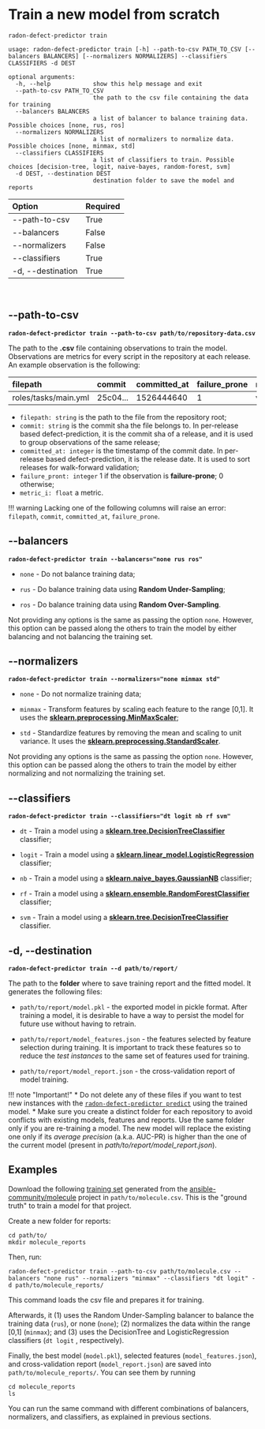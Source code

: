# Train a new model from scratch
```radon-defect-predictor train```

```text
usage: radon-defect-predictor train [-h] --path-to-csv PATH_TO_CSV [--balancers BALANCERS] [--normalizers NORMALIZERS] --classifiers CLASSIFIERS -d DEST

optional arguments:
  -h, --help            show this help message and exit
  --path-to-csv PATH_TO_CSV
                        the path to the csv file containing the data for training
  --balancers BALANCERS
                        a list of balancer to balance training data. Possible choices [none, rus, ros]
  --normalizers NORMALIZERS
                        a list of normalizers to normalize data. Possible choices [none, minmax, std]
  --classifiers CLASSIFIERS
                        a list of classifiers to train. Possible choices [decision-tree, logit, naive-bayes, random-forest, svm]
  -d DEST, --destination DEST
                        destination folder to save the model and reports
```

| Option | Required |
|:---|:---|
| --path-to-csv | True |
| --balancers | False |
| --normalizers | False |
| --classifiers | True |
| -d, --destination | True |

<br>

## --path-to-csv 
**```radon-defect-predictor train --path-to-csv path/to/repository-data.csv```**

The path to the **.csv** file containing observations to train the model. Observations are metrics for every script in the repository at each release.
An example observation is the following:

| filepath | commit | committed_at | failure_prone | metric_1 | ... | metric_n |
|:---|:---|:---|:---|:---|:---|:---|
|roles/tasks/main.yml | 25c04... | 1526444640 | 1 | value_1 | ... | value_n |

* ```filepath: string``` is the path to the file from the repository root;
* ```commit: string``` is the commit sha the file belongs to. In per-release based defect-prediction, it is the commit sha of a release, and it is used to group observations of the same release;
* ```committed_at: integer``` is the timestamp of the commit date. In per-release based defect-prediction, it is the release date. It is used to sort releases for walk-forward validation;
* ```failure_pront: integer``` 1 if the observation is **failure-prone**; 0 otherwise;
* ```metric_i: float``` a metric.

!!! warning 
    Lacking one of the following columns will raise an error: ```filepath```, ```commit```, ```committed_at```, ```failure_prone```. 


## --balancers 

**```radon-defect-predictor train --balancers="none rus ros"```**

* ```none``` - Do not balance training data;

* ```rus``` - Do balance training data using **Random Under-Sampling**;

* ```ros``` - Do balance training data using **Random Over-Sampling**.

Not providing any options is the same as passing the option ```none```.
However, this option can be passed along the others to train the model by either balancing and not balancing the training set. 



## --normalizers 

**```radon-defect-predictor train --normalizers="none minmax std"```**

* ```none``` - Do not normalize training data;

* ```minmax``` - Transform features by scaling each feature to the range [0,1]. It uses the **[sklearn.preprocessing.MinMaxScaler](https://scikit-learn.org/stable/modules/generated/sklearn.preprocessing.MinMaxScaler.html)**;

* ```std``` - Standardize features by removing the mean and scaling to unit variance. It uses the **[sklearn.preprocessing.StandardScaler](https://scikit-learn.org/stable/modules/generated/sklearn.preprocessing.StandardScaler.html)**.

Not providing any options is the same as passing the option ```none```.
However, this option can be passed along the others to train the model by either normalizing and not normalizing the training set. 



## --classifiers 

**```radon-defect-predictor train --classifiers="dt logit nb rf svm"```**

* ```dt``` - Train a model using a **[sklearn.tree.DecisionTreeClassifier](https://scikit-learn.org/stable/modules/generated/sklearn.tree.DecisionTreeClassifier.html)** classifier;

* ```logit``` - Train a model using a **[sklearn.linear_model.LogisticRegression](https://scikit-learn.org/stable/modules/generated/sklearn.linear_model.LogisticRegression.html)** classifier;

* ```nb``` - Train a model using a **[sklearn.naive_bayes.GaussianNB](https://scikit-learn.org/stable/modules/generated/sklearn.naive_bayes.GaussianNB.html)** classifier;

* ```rf``` - Train a model using a **[sklearn.ensemble.RandomForestClassifier](https://scikit-learn.org/stable/modules/generated/sklearn.ensemble.RandomForestClassifier.html)** classifier;

* ```svm``` - Train a model using a **[sklearn.tree.DecisionTreeClassifier](https://scikit-learn.org/stable/modules/generated/sklearn.tree.DecisionTreeClassifier.html)** classifier.



## -d, --destination 
**```radon-defect-predictor train --d path/to/report/```**

The path to the **folder** where to save training report and the fitted model.
It generates the following files:

* ```path/to/report/model.pkl``` - the exported model in pickle format. After training a model, it is desirable to have a way to persist the model for future use without having to retrain. 

* ```path/to/report/model_features.json``` - the features selected by feature selection during training. It is important to track these features so to reduce the *test instances* to the same set of features used for training. 

* ```path/to/report/model_report.json``` - the cross-validation report of model training.

!!! note "Important!"
    * Do not delete any of these files if you want to test new instances with the [```radon-defect-predictor predict```](https://radon-h2020.github.io/radon-defect-prediction-cli/cli/predict/) using the trained model.
    * Make sure you create a distinct folder for each repository to avoid conflicts with existing models, features and reports.
      Use the same folder only if you are re-training a model. The new model will replace the existing one only if its *average precision* (a.k.a. AUC-PR) is higher than the one of the current model (present in *path/to/report/model_report.json*).  


## Examples

Download the following [training set](https://radon-h2020.github.io/radon-defect-prediction-cli/examples_resources/molecule.csv) generated from the [ansible-community/molecule](https://github.com/ansible-community/molecule) project in ```path/to/molecule.csv```.
This is the "ground truth" to train a model for that project. 

Create a new folder for reports:

```text
cd path/to/
mkdir molecule_reports
```

Then, run:

```text
radon-defect-predictor train --path-to-csv path/to/molecule.csv --balancers "none rus" --normalizers "minmax" --classifiers "dt logit" -d path/to/molecule_reports/
```

This command loads the csv file and prepares it for training.

Afterwards, it (1) uses the Random Under-Sampling balancer to balance the training data (```rus```), or none (```none```);
(2) normalizes the data within the range [0,1] (```minmax```); and (3) uses the DecisionTree and LogisticRegression classifiers (```dt logit``` , respectively).

Finally, the best model (```model.pkl```), selected features (```model_features.json```), and cross-validation report (```model_report.json```) are saved into ```path/to/molecule_reports/```.
You can see them by running

```text
cd molecule_reports
ls
```   

You can run the same command with different combinations of balancers, normalizers, and classifiers, as explained in 
previous sections.